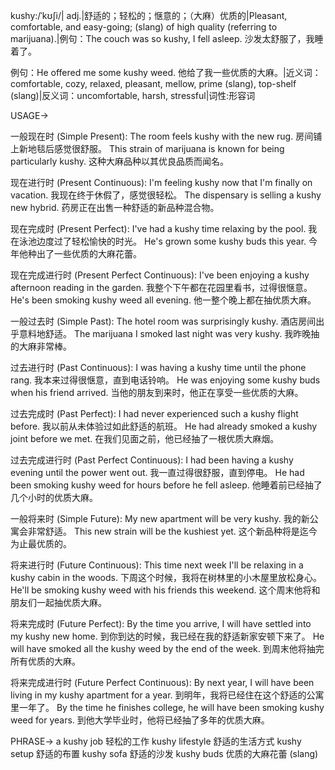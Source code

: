 kushy:/ˈkʊʃi/| adj.|舒适的；轻松的；惬意的；（大麻）优质的|Pleasant, comfortable, and easy-going; (slang) of high quality (referring to marijuana).|例句：The couch was so kushy, I fell asleep. 沙发太舒服了，我睡着了。

例句：He offered me some kushy weed. 他给了我一些优质的大麻。|近义词：comfortable, cozy, relaxed, pleasant, mellow, prime (slang), top-shelf (slang)|反义词：uncomfortable, harsh, stressful|词性:形容词


USAGE->

一般现在时 (Simple Present):
The room feels kushy with the new rug.  房间铺上新地毯后感觉很舒服。
This strain of marijuana is known for being particularly kushy.  这种大麻品种以其优良品质而闻名。

现在进行时 (Present Continuous):
I'm feeling kushy now that I'm finally on vacation.  我现在终于休假了，感觉很轻松。
The dispensary is selling a kushy new hybrid. 药房正在出售一种舒适的新品种混合物。

现在完成时 (Present Perfect):
I've had a kushy time relaxing by the pool. 我在泳池边度过了轻松愉快的时光。
He's grown some kushy buds this year. 今年他种出了一些优质的大麻花蕾。

现在完成进行时 (Present Perfect Continuous):
I've been enjoying a kushy afternoon reading in the garden. 我整个下午都在花园里看书，过得很惬意。
He's been smoking kushy weed all evening. 他一整个晚上都在抽优质大麻。

一般过去时 (Simple Past):
The hotel room was surprisingly kushy.  酒店房间出乎意料地舒适。
The marijuana I smoked last night was very kushy. 我昨晚抽的大麻非常棒。


过去进行时 (Past Continuous):
I was having a kushy time until the phone rang.  我本来过得很惬意，直到电话铃响。
He was enjoying some kushy buds when his friend arrived.  当他的朋友到来时，他正在享受一些优质的大麻。


过去完成时 (Past Perfect):
I had never experienced such a kushy flight before.  我以前从未体验过如此舒适的航班。
He had already smoked a kushy joint before we met. 在我们见面之前，他已经抽了一根优质大麻烟。


过去完成进行时 (Past Perfect Continuous):
I had been having a kushy evening until the power went out.  我一直过得很舒服，直到停电。
He had been smoking kushy weed for hours before he fell asleep.  他睡着前已经抽了几个小时的优质大麻。


一般将来时 (Simple Future):
My new apartment will be very kushy. 我的新公寓会非常舒适。
This new strain will be the kushiest yet.  这个新品种将是迄今为止最优质的。


将来进行时 (Future Continuous):
This time next week I'll be relaxing in a kushy cabin in the woods.  下周这个时候，我将在树林里的小木屋里放松身心。
He'll be smoking kushy weed with his friends this weekend.  这个周末他将和朋友们一起抽优质大麻。


将来完成时 (Future Perfect):
By the time you arrive, I will have settled into my kushy new home.  到你到达的时候，我已经在我的舒适新家安顿下来了。
He will have smoked all the kushy weed by the end of the week.  到周末他将抽完所有优质的大麻。


将来完成进行时 (Future Perfect Continuous):
By next year, I will have been living in my kushy apartment for a year.  到明年，我将已经住在这个舒适的公寓里一年了。
By the time he finishes college, he will have been smoking kushy weed for years. 到他大学毕业时，他将已经抽了多年的优质大麻。

PHRASE->
a kushy job  轻松的工作
kushy lifestyle 舒适的生活方式
kushy setup 舒适的布置
kushy sofa 舒适的沙发
kushy buds  优质的大麻花蕾 (slang)

